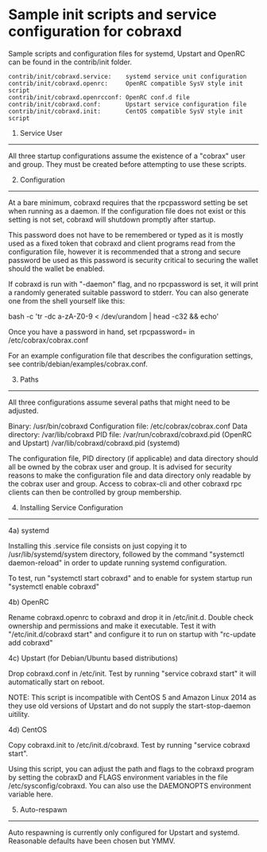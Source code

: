 Sample init scripts and service configuration for cobraxd
=======================================================

Sample scripts and configuration files for systemd, Upstart and OpenRC
can be found in the contrib/init folder.

    contrib/init/cobraxd.service:    systemd service unit configuration
    contrib/init/cobraxd.openrc:     OpenRC compatible SysV style init script
    contrib/init/cobraxd.openrcconf: OpenRC conf.d file
    contrib/init/cobraxd.conf:       Upstart service configuration file
    contrib/init/cobraxd.init:       CentOS compatible SysV style init script

1. Service User
---------------

All three startup configurations assume the existence of a "cobrax" user
and group.  They must be created before attempting to use these scripts.

2. Configuration
----------------

At a bare minimum, cobraxd requires that the rpcpassword setting be set
when running as a daemon.  If the configuration file does not exist or this
setting is not set, cobraxd will shutdown promptly after startup.

This password does not have to be remembered or typed as it is mostly used
as a fixed token that cobraxd and client programs read from the configuration
file, however it is recommended that a strong and secure password be used
as this password is security critical to securing the wallet should the
wallet be enabled.

If cobraxd is run with "-daemon" flag, and no rpcpassword is set, it will
print a randomly generated suitable password to stderr.  You can also
generate one from the shell yourself like this:

bash -c 'tr -dc a-zA-Z0-9 < /dev/urandom | head -c32 && echo'

Once you have a password in hand, set rpcpassword= in /etc/cobrax/cobrax.conf

For an example configuration file that describes the configuration settings,
see contrib/debian/examples/cobrax.conf.

3. Paths
--------

All three configurations assume several paths that might need to be adjusted.

Binary:              /usr/bin/cobraxd
Configuration file:  /etc/cobrax/cobrax.conf
Data directory:      /var/lib/cobraxd
PID file:            /var/run/cobraxd/cobraxd.pid (OpenRC and Upstart)
                     /var/lib/cobraxd/cobraxd.pid (systemd)

The configuration file, PID directory (if applicable) and data directory
should all be owned by the cobrax user and group.  It is advised for security
reasons to make the configuration file and data directory only readable by the
cobrax user and group.  Access to cobrax-cli and other cobraxd rpc clients
can then be controlled by group membership.

4. Installing Service Configuration
-----------------------------------

4a) systemd

Installing this .service file consists on just copying it to
/usr/lib/systemd/system directory, followed by the command
"systemctl daemon-reload" in order to update running systemd configuration.

To test, run "systemctl start cobraxd" and to enable for system startup run
"systemctl enable cobraxd"

4b) OpenRC

Rename cobraxd.openrc to cobraxd and drop it in /etc/init.d.  Double
check ownership and permissions and make it executable.  Test it with
"/etc/init.d/cobraxd start" and configure it to run on startup with
"rc-update add cobraxd"

4c) Upstart (for Debian/Ubuntu based distributions)

Drop cobraxd.conf in /etc/init.  Test by running "service cobraxd start"
it will automatically start on reboot.

NOTE: This script is incompatible with CentOS 5 and Amazon Linux 2014 as they
use old versions of Upstart and do not supply the start-stop-daemon uitility.

4d) CentOS

Copy cobraxd.init to /etc/init.d/cobraxd. Test by running "service cobraxd start".

Using this script, you can adjust the path and flags to the cobraxd program by
setting the cobraxD and FLAGS environment variables in the file
/etc/sysconfig/cobraxd. You can also use the DAEMONOPTS environment variable here.

5. Auto-respawn
---------------

Auto respawning is currently only configured for Upstart and systemd.
Reasonable defaults have been chosen but YMMV.